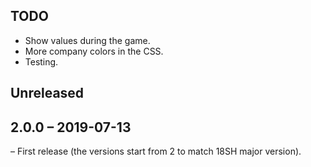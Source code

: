 ## TODO
- Show values during the game.
- More company colors in the CSS.
- Testing.

## Unreleased

## 2.0.0 – 2019-07-13
– First release (the versions start from 2 to match 18SH major version).